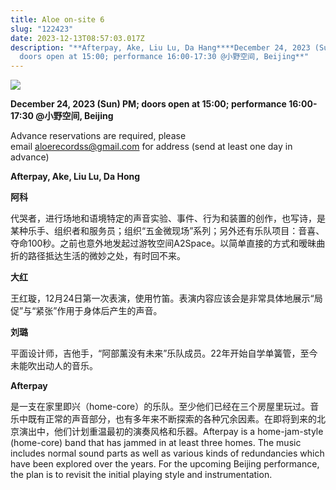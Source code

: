 ```yaml
---
title: Aloe on-site 6
slug: "122423"
date: 2023-12-13T08:57:03.017Z
description: "**Afterpay, Ake, Liu Lu, Da Hang****December 24, 2023 (Sun) PM;
  doors open at 15:00; performance 16:00-17:30 @小野空间, Beijing**"
---
```

![](/images/uploads/aloe-onsite6.jpg)

**December 24, 2023 (Sun) PM; doors open at 15:00; performance 16:00-17:30 @小野空间, Beijing**

Advance reservations are required, please email [aloerecordss@gmail.com](mailto:aloerecordss@gmail.com) for address (send at least one day in advance)

**Afterpay, Ake, Liu Lu, Da Hong**

**阿科**

代哭者，进行场地和语境特定的声音实验、事件、行为和装置的创作，也写诗，是某种乐手、组织者和服务员；组织“五⾦微现场”系列；另外还有乐队项目：音喜、夺命100秒。之前也意外地发起过游牧空间A2Space。以简单直接的方式和暧昧曲折的路径抵达生活的微妙之处，有时回不来。

**大红**

王红璇，12月24日第一次表演，使用竹笛。表演内容应该会是非常具体地展示“局促”与“紧张”作用于身体后产生的声音。

**刘璐**

平面设计师，吉他手，“阿部薰没有未来”乐队成员。22年开始自学单簧管，至今未能吹出动人的音乐。

**Afterpay**

是一支在家里即兴（home-core）的乐队。至少他们已经在三个房屋里玩过。音乐中既有正常的声音部分，也有多年来不断探索的各种冗余因素。在即将到来的北京演出中，他们计划重温最初的演奏风格和乐器。Afterpay is a home-jam-style (home-core) band that has jammed in at least three homes. The music includes normal sound parts as well as various kinds of redundancies which have been explored over the years. For the upcoming Beijing performance, the plan is to revisit the initial playing style and instrumentation.